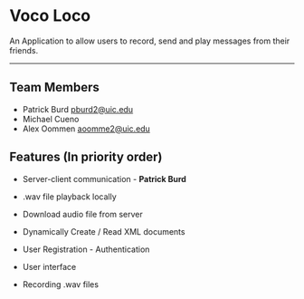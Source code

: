 # Voco Loco

An Application to allow users to record, send and play messages from their friends. 

----

## Team Members 

- Patrick Burd     pburd2@uic.edu
- Michael Cueno    
- Alex Oommen      aoomme2@uic.edu

## Features (In priority order)

+ Server-client communication - **Patrick Burd**

+ .wav file playback locally

+ Download audio file from server

+ Dynamically Create / Read XML documents 

+ User Registration - Authentication

+ User interface

+ Recording .wav files

